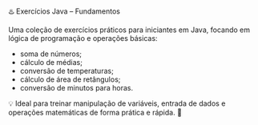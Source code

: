 ♨️ Exercícios Java – Fundamentos

Uma coleção de exercícios práticos para iniciantes em Java, focando em lógica de programação e operações básicas: 
- soma de números; 
- cálculo de médias;
- conversão de temperaturas;
- cálculo de área de retângulos;
- conversão de minutos para horas.

💡 Ideal para treinar manipulação de variáveis, entrada de dados e operações matemáticas de forma prática e rápida. 🚀
